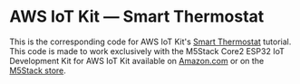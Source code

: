 # AWS IoT Kit — Smart Thermostat

This is the corresponding code for AWS IoT Kit's [Smart Thermostat](https://aws-iot-kit-docs.m5stack.com/en/smart-thermostat/) tutorial. This code is made to work exclusively with the M5Stack Core2 ESP32 IoT Development Kit for AWS IoT Kit available on [Amazon.com](https://www.amazon.com/dp/B08VGRZYJR) or on the [M5Stack store](https://m5stack.com/products/m5stack-core2-esp32-iot-development-kit-for-aws-iot-kit).